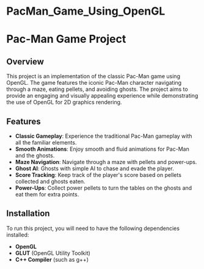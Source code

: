 # PacMan_Game_Using_OpenGL

# Pac-Man Game Project

## Overview
This project is an implementation of the classic Pac-Man game using OpenGL. The game features the iconic Pac-Man character navigating through a maze, eating pellets, and avoiding ghosts. The project aims to provide an engaging and visually appealing experience while demonstrating the use of OpenGL for 2D graphics rendering.

## Features
- **Classic Gameplay**: Experience the traditional Pac-Man gameplay with all the familiar elements.
- **Smooth Animations**: Enjoy smooth and fluid animations for Pac-Man and the ghosts.
- **Maze Navigation**: Navigate through a maze with pellets and power-ups.
- **Ghost AI**: Ghosts with simple AI to chase and evade the player.
- **Score Tracking**: Keep track of the player's score based on pellets collected and ghosts eaten.
- **Power-Ups**: Collect power pellets to turn the tables on the ghosts and eat them for extra points.

## Installation
To run this project, you will need to have the following dependencies installed:

- **OpenGL**
- **GLUT** (OpenGL Utility Toolkit)
- **C++ Compiler** (such as g++)


